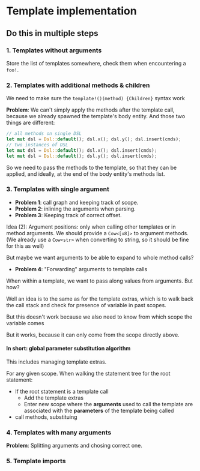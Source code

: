 # Template implementation

## Do this in multiple steps

### 1. Templates without arguments

Store the list of templates somewhere, check them when encountering a `foo!`.

### 2. Templates with additional methods & children

We need to make sure the `template!()(method) {Children}` syntax work

**Problem**: We can't simply apply the methods after the template call, because
we already spawned the template's body entity. And those two things are different:

```rust
// all methods on single DSL
let mut dsl = Dsl::default(); dsl.x(); dsl.y(); dsl.insert(cmds);
// two instances of DSL
let mut dsl = Dsl::default(); dsl.x(); dsl.insert(cmds);
let mut dsl = Dsl::default(); dsl.y(); dsl.insert(cmds);
```

So we need to pass the methods to the template, so that they can be applied, and
ideally, at the end of the body entity's methods list.

### 3. Templates with single argument

- **Problem 1**: call graph and keeping track of scope.
- **Problem 2**: inlining the arguments when parsing.
- **Problem 3**: Keeping track of correct offset.

Idea (2): Argument positions: only when calling other templates or in method
arguments. We should provide a `Cow<[u8]>` to argument methods. (We already
use a `Cow<str>` when converting to string, so it should be fine for this as
well)

But maybe we want arguments to be able to expand to whole method calls?

- **Problem 4**: "Forwarding" arguments to template calls

When within a template, we want to pass along values from arguments. But how?

Well an idea is to the same as for the template extras, which is to walk back
the call stack and check for presence of variable in past scopes.

But this doesn't work because we also need to know from which scope the variable
comes

But it works, because it can only come from the scope directly above.

#### In short: global parameter substitution algorithm

This includes managing template extras.

For any given scope.
When walking the statement tree
for the root statement:
- If the root statement is a template call
  - Add the template extras
  - Enter new scope where the **arguments** used to call the template are associated
    with the **parameters** of the template being called
- call methods, substituing

### 4. Templates with many arguments

**Problem**: Splitting arguments and chosing correct one.

### 5. Template imports
